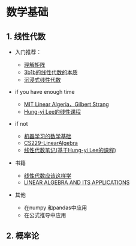 # 数学基础

## 1. 线性代数

- 入门推荐：
  - [理解矩阵](https://blog.csdn.net/myan/article/details/647511)
  - [3b1b的线性代数的本质](https://www.bilibili.com/video/av6731067?p=1&share_medium=android&share_source=copy_link&bbid=PgppX2ZRaAtpWz9bJ1sninfoc&ts=1552297488727)
  - [沉浸式线性代数](http://immersivemath.com/ila/index.html)
- if you have enough time
  - [MIT Linear Algeria，Gilbert Strang](http://open.163.com/special/opencourse/daishu.html?utm_source=weibolife) 
  - [Hung-yi Lee的线性课程](http://speech.ee.ntu.edu.tw/~tlkagk/courses_LA16.html)
- if not
  - [机器学习的数学基础](https://github.com/YiguoWang/Data-Science-Notes/blob/master/0.math/0.basic/1.%E6%9C%BA%E5%99%A8%E5%AD%A6%E4%B9%A0%E7%9A%84%E6%95%B0%E5%AD%A6%E5%9F%BA%E7%A1%80.pdf)
  - [CS229-LinearAlgebra](https://github.com/YiguoWang/Data-Science-Notes/blob/master/0.math/1.CS229/1.CS229-LinearAlgebra.pdf)
  - [线性代数笔记(基于Hung-yi Lee的课程)](https://zhuanlan.zhihu.com/p/52013163)
- 书籍
  - [线性代数应该这样学](https://book.douban.com/subject/26886299/)
  - [LINEAR ALGEBRA AND ITS APPLICATIONS](http://www.math.hcmus.edu.vn/~bxthang/Linear%20algebra%20and%20its%20applications.pdf)

- 其他
  - 在numpy 和pandas中应用
  - 在公式推导中应用

## 2. 概率论

